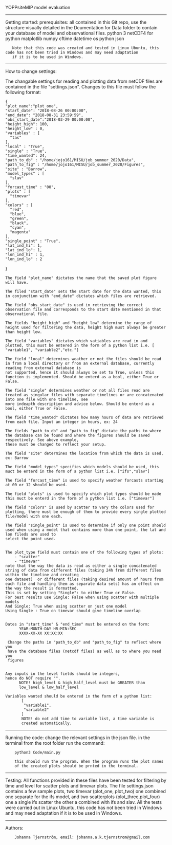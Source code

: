 YOPPsiteMIP model evaluation


---------------------------------------------------
Getting started:
        prerequisites: 
                all contained in this Git repo, use the structure visually detailed in the Dcumentation for Data folder to contain your database of model and observational files. 
                python 3 
                netCDF4 for python 
                matplotlib
                numpy
                cftime
                datetime
                os python 
                json 
                
       Note that this code was created and tested in Linux Ubuntu, this code has not been tried in Windows and may need adaptation 
       if it is to be used in Windows.
---------------------------------------------------
How to change settings:

The changable settings for reading and plotting data from netCDF files
are contained in the file "settings.json". Changes to this file must follow 
the following format:

    {
    "plot_name":"plot_one",
    "start_date": "2018-08-26 00:00:00",
    "end_date": "2018-08-31 23:59:59",
    "obs_start_date":"2018-03-29 00:00:00",
    "height_high": 100, 
    "height_low" : 0,
    "variables" : [
      "tas"
    ],
    "local" : "True",
    "single" : "True",
    "time_wanted": 24,
    "path_to_db" : "/home/jojo161/MISU/job_summer_2020/Data",
    "path_to_fig" : "/home/jojo161/MISU/job_summer_2020/Figures",
    "site" : "Barrow",
    "model_types" : [
      "slav"
    ],
    "forcast_time" : "00",
    "plots" : [
      "timevar"
    ],
    "colors" : [
      "red",
      "blue",
      "green",
      "black",
      "cyan",
      "magenta"
    ],
    "single_point" : "True",
    "lat_ind_hi": 1,
    "lat_ind_lo": 1,
    "lon_ind_hi" : 1,
    "lon_ind_lo" : 2
  }
     
    The field "plot_name" dictates the name that the saved plot figure will have.
    
    The filed "start_date" sets the start date for the data wanted, this in conjunction with "end_date" dictates which files are retrieved. 
    
    The field "obs_start_date" is used in retrieving the correct observation file and corresponds to the start date mentioned in that observational file.
    
    The fields "height_high" and "height_low" determine the range of height used for filtering the data, height high must always be greater than height low.  
    
    The field "variables" dictates which vatiables are read in and plotted, this must be entered in the form of a python list i.e. [ "variable1", "variable2","etc."]
    
    The field "local" determines weather or not the files should be read in from a local directory or from an external database, currently reading from external database is 
    not supported, hence it should always be set to True, unless this function is implemented. Should be enterd as a bool, either True or False.
    
    The field "single" determines weather or not all files read are treated as singular files with separate timelines or are concatenated into one file with one timeline, see 
    more indeapth description and advice below. Should be enterd as a bool, either True or False.
    
    The field "time_wanted" dictates how many hours of data are retrieved from each file. Input an integer in hours, ex: 24
    
    The fields "path_to_db" and "path_to_fig" dictate the paths to where the database can be found and where the figures should be saved respectively. See above example, 
    these must be changed to reflect your setup.
    
    The field "site" determines the location from which the data is used, ex: Barrow
    
    The field "model_types" specifies which models should be used, this muct be enterd in the form of a python list i.e. ["ifs","slav"]
    
    The field "forcast_time" is used to specify weather forcasts starting at 00 or 12 should be used.
    
    The field "plots" is used to specify which plot types should be made this muct be enterd in the form of a python list i.e. ["timevar"]
    
    The field "colors" is used by scatter to vary the colors used for plotting, there must be enough of them to provide every single plotted file/model with one each. 
    
    The field "single_point" is used to determine if only one point should used when using a model that contains more than one point, the lat and lon fileds are used to       
    select the point used.
    
    
    The plot_type field must contain one of the following types of plots:
        - "scatter"
        - "timevar"
    note that the way the data is read as either a single concatenated string of data from different files (taking 24h from different files within the timeline and creating 
    one dataset)  or different files (taking desired amount of hours from each file and handling them as separate data sets) has an effect on the way the result is formatted. 
    This is set by setting "Single": to either True or False.
    For best results use Single: False when using scatter with multiple models
    And Single: True when using scatter on just one model
    Using Single : True on timevar should give timeline overlap 
        

    Dates in "start_time" & "end_time" must be entered on the form:
          YEAR-MONTH-DAY HR:MIN:SEC
          XXXX-XX-XX XX:XX:XX

     Change the paths in "path_to_db" and "path_to_fig" to reflect where you
     have the database files (netcdf files) as well as to where you need you
     figures
   

    Any inputs in the level fields should be integers,
    hence do NOT require "". 
          NOTE! high_level & high_half_level must be GREATER than
          low_level & low_half_level

    Variables wanted should be entered in the form of a python list:
           [
            "variable1",
            "variable2"
           ] 
           NOTE! do not add time to variable list, a time variable is
           created automatically. 
 


-----------------------------------------------------
Running the code:
        change the relevant settings in the json file.
        in the terminal from the root folder run the command:
        
        python3 Code/main.py

        this should run the program. When the program runs the plot names
        of the created plots should be prnted in the terminal. 


-----------------------------------------------------
Testing:
        All functions provided in these files have been tested for filtering by time and level for scatter plots and timevar plots. The file settings.json 
        contains a few sample plots, two timevar (plot_one, plot_two) one combined one separate for the ifs model, and two scatterplots (plot_three,plot_four) one a single 
        ifs scatter the other a combined with ifs and slav. All the tests were carried out in Linux Ubuntu, this code has not been tried in Windows and may need adaptation 
        if it is to be used in Windows.
       

-----------------------------------------------------
Authors:

        Johanna Tjernström, email: johanna.a.k.tjernstrom@gmail.com

                
 
